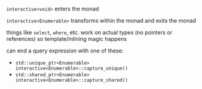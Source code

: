 `interactive<void>` enters the monad

`interactive<Enumerable>` transforms within the monad and exits the monad

things like `select`, `where`, etc. work on actual types (no pointers or references) so template/inlining magic happens

can end a query expression with one of these:
- `std::unique_ptr<Enumerable> interactive<Enumerable>::capture_unique()`
- `std::shared_ptr<Enumerable> interactive<Enumerable>::capture_shared()`
